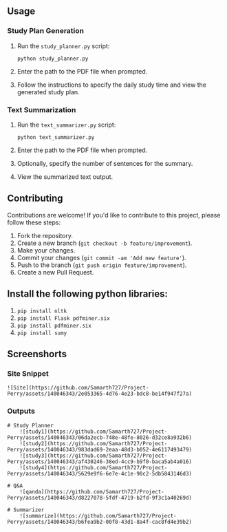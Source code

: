 ## Usage

### Study Plan Generation

  1. Run the `study_planner.py` script:
     ```
     python study_planner.py
     ```

  2. Enter the path to the PDF file when prompted.

  3. Follow the instructions to specify the daily study time and view the generated study plan.

### Text Summarization

  1. Run the `text_summarizer.py` script:
     ```
     python text_summarizer.py
     ```

  2. Enter the path to the PDF file when prompted.

  3. Optionally, specify the number of sentences for the summary.

  4. View the summarized text output.

## Contributing

Contributions are welcome! If you'd like to contribute to this project, please follow these steps:

  1. Fork the repository.
  2. Create a new branch (`git checkout -b feature/improvement`).
  3. Make your changes.
  4. Commit your changes (`git commit -am 'Add new feature'`).
  5. Push to the branch (`git push origin feature/improvement`).
  6. Create a new Pull Request.

## Install the following python libraries:
  1. `pip install nltk`
  2. `pip install Flask pdfminer.six`
  3. `pip install pdfminer.six`
  4. `pip install sumy`

## Screenshorts

### Site Snippet
	![Site](https://github.com/Samarth727/Project-Perry/assets/140046343/2e053365-4d76-4e23-bdc8-be14f947f27a)
 
### Outputs
	# Study Planner
 		![study1](https://github.com/Samarth727/Project-Perry/assets/140046343/06da2ecb-748e-48fe-8026-d32ce8a932b6)
   		![study2](https://github.com/Samarth727/Project-Perry/assets/140046343/983dad69-2eaa-48d3-b052-4e6117493479)
		![study3](https://github.com/Samarth727/Project-Perry/assets/140046343/af430246-38ed-4cc9-b9f0-baca5ab4a016)
		![study4](https://github.com/Samarth727/Project-Perry/assets/140046343/5629e9f6-6e7e-4c1e-90c2-5db5843146d3)

	# Q&A
 		![qanda](https://github.com/Samarth727/Project-Perry/assets/140046343/d8227078-5fdf-4719-b2fd-9f3c1a40269d)

 	# Summarizer
  		![summarize](https://github.com/Samarth727/Project-Perry/assets/140046343/b6fea9b2-00f8-43d1-8a4f-cac8fd4e39b2)
